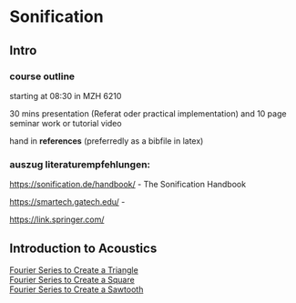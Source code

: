 # Sonification

## Intro

### course outline

starting at 08:30 in MZH 6210

30 mins presentation (Referat oder practical implementation) and 10 page seminar work or tutorial video

hand in **references** (preferredly as a bibfile in latex)

### auszug literaturempfehlungen:

https://sonification.de/handbook/ - The Sonification Handbook

https://smartech.gatech.edu/ - 

https://link.springer.com/


## Introduction to Acoustics

[Fourier Series to Create a Triangle](https://www.youtube.com/watch?v=Lg_bee3PWsQ)  
[Fourier Series to Create a Square](https://www.youtube.com/watch?v=sD2aoLPw37w)  
[Fourier Series to Create a Sawtooth](https://www.youtube.com/watch?v=xY7Icx_r85w)  
